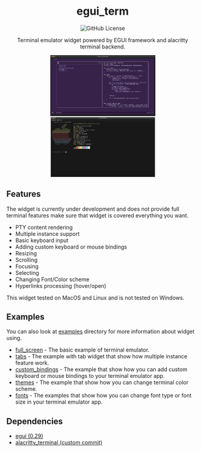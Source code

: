 <div align="center">

# egui_term

![GitHub License](https://img.shields.io/github/license/Harzu/iced_term)

Terminal emulator widget powered by EGUI framework and alacritty terminal backend.

<a href="./examples/full_screen">
  <img src="examples/full_screen/assets/screenshot.png" width="275px">
</a>
<a href="./examples/tabs">
  <img src="examples/tabs/assets/screenshot.png" width="273px">
</a>

</div>

## Features

The widget is currently under development and does not provide full terminal features make sure that widget is covered everything you want.

- PTY content rendering
- Multiple instance support
- Basic keyboard input
- Adding custom keyboard or mouse bindings
- Resizing
- Scrolling
- Focusing
- Selecting
- Changing Font/Color scheme
- Hyperlinks processing (hover/open)

This widget tested on MacOS and Linux and is not tested on Windows.

## Examples

You can also look at [examples](./examples) directory for more information about widget using.

- [full_screen](./examples/full_screen/) - The basic example of terminal emulator.
- [tabs](./examples/tabs/) - The example with tab widget that show how multiple instance feature work.
- [custom_bindings](./examples/custom_bindings/) - The example that show how you can add custom keyboard or mouse bindings to your terminal emulator app.
- [themes](./examples/themes/) - The example that show how you can change terminal color scheme.
- [fonts](./examples/fonts/) - The examples that show how you can change font type or font size in your terminal emulator app.

## Dependencies

 - [egui (0.29)](https://github.com/emilk/egui)
 - [alacritty_terminal (custom commit)](https://github.com/zed-industries/zed/pull/12687/files)
